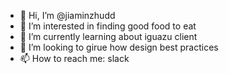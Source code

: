 - 👋 Hi, I’m @jiaminzhudd
- 👀 I’m interested in finding good food to eat
- 🌱 I’m currently learning about iguazu client
- 💞️ I’m looking to girue how design best practices
- 📫 How to reach me: slack

<!---
jiaminzhudd/jiaminzhudd is a ✨ special ✨ repository because its `README.md` (this file) appears on your GitHub profile.
You can click the Preview link to take a look at your changes.
--->
